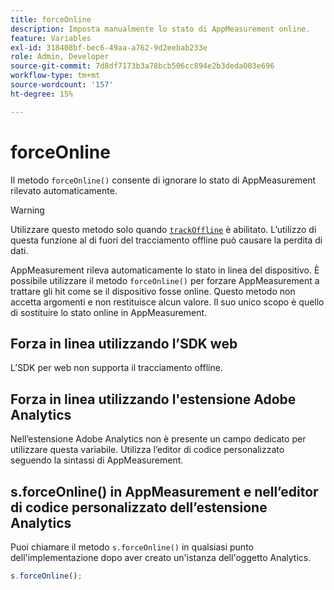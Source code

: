```yaml
---
title: forceOnline
description: Imposta manualmente lo stato di AppMeasurement online.
feature: Variables
exl-id: 318408bf-bec6-49aa-a762-9d2eebab233e
role: Admin, Developer
source-git-commit: 7d8df7173b3a78bcb506cc894e2b3deda003e696
workflow-type: tm+mt
source-wordcount: '157'
ht-degree: 15%

---
```


# forceOnline

Il metodo `forceOnline()` consente di ignorare lo stato di AppMeasurement rilevato automaticamente.

>[!WARNING]
>
>Utilizzare questo metodo solo quando [`trackOffline`](../config-vars/trackoffline.md) è abilitato. L’utilizzo di questa funzione al di fuori del tracciamento offline può causare la perdita di dati.

AppMeasurement rileva automaticamente lo stato in linea del dispositivo. È possibile utilizzare il metodo `forceOnline()` per forzare AppMeasurement a trattare gli hit come se il dispositivo fosse online. Questo metodo non accetta argomenti e non restituisce alcun valore. Il suo unico scopo è quello di sostituire lo stato online in AppMeasurement.

## Forza in linea utilizzando l’SDK web

L’SDK per web non supporta il tracciamento offline.

## Forza in linea utilizzando l&#39;estensione Adobe Analytics

Nell’estensione Adobe Analytics non è presente un campo dedicato per utilizzare questa variabile. Utilizza l’editor di codice personalizzato seguendo la sintassi di AppMeasurement.

## s.forceOnline() in AppMeasurement e nell’editor di codice personalizzato dell’estensione Analytics

Puoi chiamare il metodo `s.forceOnline()` in qualsiasi punto dell&#39;implementazione dopo aver creato un&#39;istanza dell&#39;oggetto Analytics.

```js
s.forceOnline();
```
